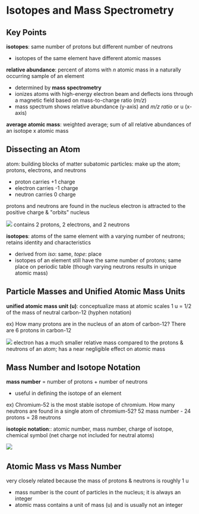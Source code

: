 # Isotopes and Mass Spectrometry
## Key Points
**isotopes**: same number of protons but different number of neutrons
- isotopes of the same element have different atomic masses

**relative abundance**: percent of atoms with _n_ atomic mass in a naturally occurring sample of an element
- determined by **mass spectrometry**
- ionizes atoms with high-energy electron beam and deflects ions through a magnetic field based on mass-to-charge ratio (_m/z_)
- mass spectrum shows relative abundance (y-axis) and _m/z ratio_ or u (x-axis)

**average atomic mass**: weighted average; sum of all relative abundances of an isotope x atomic mass

## Dissecting an Atom
atom: building blocks of matter
subatomic particles: make up the atom; protons, electrons, and neutrons
- proton carries +1 charge
- electron carries -1 charge
- neutron carries 0 charge

protons and neutrons are found in the nucleus
electron is attracted to the positive charge & "orbits" nucleus

![](https://cdn.kastatic.org/ka-perseus-images/f5f6ce47564ae6a90b779870c2469206ce034b52.png)
contains 2 protons, 2 electrons, and 2 neutrons

**isotopes**: atoms of the same element with a varying number of neutrons; retains identity and characteristics 
- derived from _iso_: same, _tope_: place
- isotopes of an element still have the same number of protons; same place on periodic table (though varying neutrons results in unique atomic mass)

## Particle Masses and Unified Atomic Mass Units
**unified atomic mass unit (u)**: conceptualize mass at atomic scales
1 u = 1/2 of the mass of neutral carbon-12 (hyphen notation)

ex) How many protons are in the nucleus of an atom of carbon-12?
There are 6 protons in carbon-12

![](..\..\..\.pastes\2021-07-11-19-04-03.png)
electron has a much smaller relative mass compared to the protons & neutrons of an atom; has a near negligible effect on atomic mass

## Mass Number and Isotope Notation
**mass number** = number of protons + number of neutrons
- useful in defining the isotope of an element

ex) Chromium-52 is the most stable isotope of chromium. How many neutrons are found in a single atom of chromium-52?
52 mass number - 24 protons = 28 neutrons

**isotopic notation**:: atomic number, mass number, charge of isotope, chemical symbol (net charge not included for neutral atoms)

![](..\..\..\.pastes\2021-07-11-19-14-15.png)

## Atomic Mass vs Mass Number
very closely related because the mass of protons & neutrons is roughly 1 u
- mass number is the count of particles in the nucleus; it is always an integer
- atomic mass contains a unit of mass (u) and is usually not an integer

